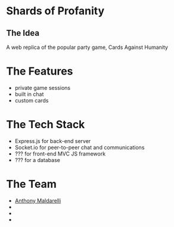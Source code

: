 # Shards of Profanity

## The Idea
A web replica of the popular party game, Cards Against Humanity

# The Features
* private game sessions
* built in chat
* custom cards

# The Tech Stack
* Express.js for back-end server
* Socket.io for peer-to-peer chat and communications
* ??? for front-end MVC JS framework
* ??? for a database

# The Team
* [Anthony Maldarelli](https://github.com/amaldare93)
* []()
* []()
* []()
